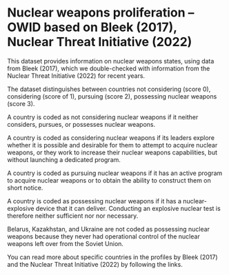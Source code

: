 # Nuclear weapons proliferation – OWID based on Bleek (2017), Nuclear Threat Initiative (2022)

This dataset provides information on nuclear weapons states, using data from Bleek (2017), which we double-checked with information from the Nuclear Threat Initiative (2022) for recent years.

The dataset distinguishes between countries not considering (score 0), considering (score of 1), pursuing (score 2), possessing nuclear weapons (score 3). 

A country is coded as not considering nuclear weapons if it neither considers, pursues, or possesses nuclear weapons.

A country is coded as considering nuclear weapons if its leaders explore whether it is possible and desirable for them to attempt to acquire nuclear weapons, or they work to increase their nuclear weapons capabilities, but without launching a dedicated program.

A country is coded as pursuing nuclear weapons if it has an active program to acquire nuclear weapons or to obtain the ability to construct them on short notice.

A country is coded as possessing nuclear weapons if it has a nuclear-explosive device that it can deliver. Conducting an explosive nuclear test is therefore neither sufficient nor nor necessary.

Belarus, Kazakhstan, and Ukraine are not coded as possessing nuclear weapons because they never had operational control of the nuclear weapons left over from the Soviet Union.

You can read more about specific countries in the profiles by Bleek (2017) and the Nuclear Threat Initiative (2022) by following the links.